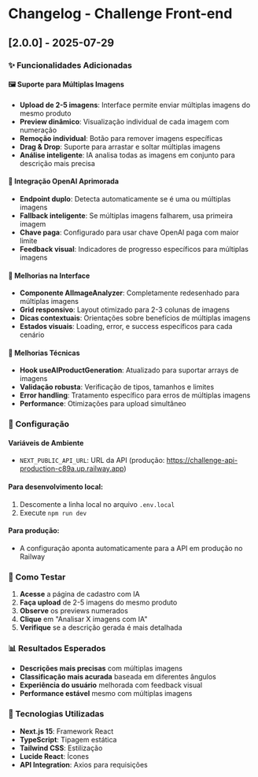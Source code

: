 # Changelog - Challenge Front-end

## [2.0.0] - 2025-07-29

### ✨ Funcionalidades Adicionadas

#### 🖼️ Suporte para Múltiplas Imagens

- **Upload de 2-5 imagens**: Interface permite enviar múltiplas imagens do mesmo produto
- **Preview dinâmico**: Visualização individual de cada imagem com numeração
- **Remoção individual**: Botão para remover imagens específicas
- **Drag & Drop**: Suporte para arrastar e soltar múltiplas imagens
- **Análise inteligente**: IA analisa todas as imagens em conjunto para descrição mais precisa

#### 🤖 Integração OpenAI Aprimorada

- **Endpoint duplo**: Detecta automaticamente se é uma ou múltiplas imagens
- **Fallback inteligente**: Se múltiplas imagens falharem, usa primeira imagem
- **Chave paga**: Configurado para usar chave OpenAI paga com maior limite
- **Feedback visual**: Indicadores de progresso específicos para múltiplas imagens

#### 🎨 Melhorias na Interface

- **Componente AIImageAnalyzer**: Completamente redesenhado para múltiplas imagens
- **Grid responsivo**: Layout otimizado para 2-3 colunas de imagens
- **Dicas contextuais**: Orientações sobre benefícios de múltiplas imagens
- **Estados visuais**: Loading, error, e success específicos para cada cenário

#### 🔧 Melhorias Técnicas

- **Hook useAIProductGeneration**: Atualizado para suportar arrays de imagens
- **Validação robusta**: Verificação de tipos, tamanhos e limites
- **Error handling**: Tratamento específico para erros de múltiplas imagens
- **Performance**: Otimizações para upload simultâneo

### 🔧 Configuração

#### Variáveis de Ambiente

- `NEXT_PUBLIC_API_URL`: URL da API (produção: https://challenge-api-production-c89a.up.railway.app)

#### Para desenvolvimento local:

1. Descomente a linha local no arquivo `.env.local`
2. Execute `npm run dev`

#### Para produção:

- A configuração aponta automaticamente para a API em produção no Railway

### 🧪 Como Testar

1. **Acesse** a página de cadastro com IA
2. **Faça upload** de 2-5 imagens do mesmo produto
3. **Observe** os previews numerados
4. **Clique** em "Analisar X imagens com IA"
5. **Verifique** se a descrição gerada é mais detalhada

### 📊 Resultados Esperados

- **Descrições mais precisas** com múltiplas imagens
- **Classificação mais acurada** baseada em diferentes ângulos
- **Experiência do usuário** melhorada com feedback visual
- **Performance estável** mesmo com múltiplas imagens

### 🎯 Tecnologias Utilizadas

- **Next.js 15**: Framework React
- **TypeScript**: Tipagem estática
- **Tailwind CSS**: Estilização
- **Lucide React**: Ícones
- **API Integration**: Axios para requisições
